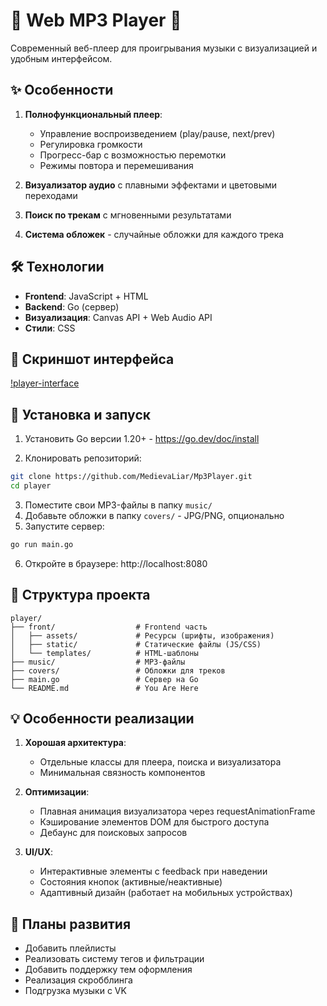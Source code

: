 # 🎵 Web MP3 Player 🎵

Современный веб-плеер для проигрывания музыки с визуализацией и удобным интерфейсом.

## ✨ Особенности

1. **Полнофункциональный плеер**:
   - Управление воспроизведением (play/pause, next/prev)
   - Регулировка громкости
   - Прогресс-бар с возможностью перемотки
   - Режимы повтора и перемешивания
1. **Визуализатор аудио** с плавными эффектами и цветовыми переходами

4. **Поиск по трекам** с мгновенными результатами
5. **Система обложек** - случайные обложки для каждого трека

## 🛠 Технологии

- **Frontend**: JavaScript + HTML
- **Backend**: Go (сервер)
- **Визуализация**: Canvas API + Web Audio API
- **Стили**: CSS

## 🎨 Скриншот интерфейса

[!player-interface](image.png)

## 🚀 Установка и запуск

1. Установить Go версии 1.20+ - https://go.dev/doc/install

2. Клонировать репозиторий:
```bash
git clone https://github.com/MedievaLiar/Mp3Player.git
cd player
```
3. Поместите свои MP3-файлы в папку `music/`
4. Добавьте обложки в папку `covers/` - JPG/PNG, опционально
5. Запустите сервер:
```bash
go run main.go
```
6. Откройте в браузере: http://localhost:8080

## 📂 Структура проекта

```
player/
├── front/                  # Frontend часть
│   ├── assets/             # Ресурсы (шрифты, изображения)
│   ├── static/             # Статические файлы (JS/CSS)
│   └── templates/          # HTML-шаблоны
├── music/                  # MP3-файлы
├── covers/                 # Обложки для треков
├── main.go                 # Сервер на Go
└── README.md               # You Are Here
```

## 💡 Особенности реализации

1. **Хорошая архитектура**:
   - Отдельные классы для плеера, поиска и визуализатора
   - Минимальная связность компонентов

2. **Оптимизации**:
   - Плавная анимация визуализатора через requestAnimationFrame
   - Кэширование элементов DOM для быстрого доступа
   - Дебаунс для поисковых запросов

3. **UI/UX**:
   - Интерактивные элементы с feedback при наведении
   - Состояния кнопок (активные/неактивные)
   - Адаптивный дизайн (работает на мобильных устройствах)

## 🔮 Планы развития

- Добавить плейлисты
- Реализовать систему тегов и фильтрации
- Добавить поддержку тем оформления
- Реализация скробблинга
- Подгрузка музыки с VK
